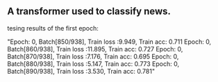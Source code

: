 ## A transformer used to classify news.


tesing results of the first epoch:

"Epoch: 0, Batch[850/938], Train loss :9.949, Train acc: 0.711
Epoch: 0, Batch[860/938], Train loss :11.895, Train acc: 0.727
Epoch: 0, Batch[870/938], Train loss :7.176, Train acc: 0.695
Epoch: 0, Batch[880/938], Train loss :5.147, Train acc: 0.773
Epoch: 0, Batch[890/938], Train loss :3.530, Train acc: 0.781"
